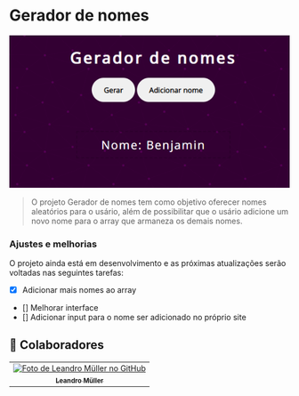 # Gerador de nomes

<!---Esses são exemplos. Veja https://shields.io para outras pessoas ou para personalizar este conjunto de escudos. Você pode querer incluir dependências, status do projeto e informações de licença aqui--->

<img src="interface.png" alt="Imagem da interface">

> O projeto Gerador de nomes tem como objetivo oferecer nomes aleatórios para o usário, além de possibilitar que o usário adicione um novo nome para o array que armaneza os demais nomes.

### Ajustes e melhorias

O projeto ainda está em desenvolvimento e as próximas atualizações serão voltadas nas seguintes tarefas:

- [x] Adicionar mais nomes ao array
- [] Melhorar interface
- [] Adicionar input para o nome ser adicionado no próprio site

## 🤝 Colaboradores
<table>
  <tr>
    <td align="center">
      <a href="#">
        <img src="https://avatars.githubusercontent.com/u/75099666?v=4" width="100px;" alt="Foto de Leandro Müller no GitHub"/><br>
        <sub>
          <b>Leandro Müller</b>
        </sub>
      </a>
    </td>
</table>
